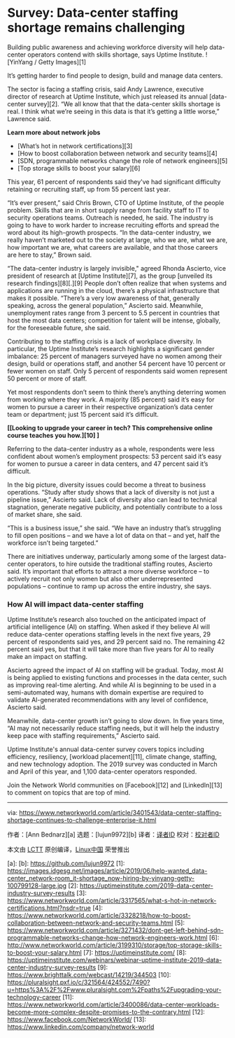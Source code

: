 [#]: collector: (lujun9972)
[#]: translator: ( )
[#]: reviewer: ( )
[#]: publisher: ( )
[#]: url: ( )
[#]: subject: (Survey: Data-center staffing shortage remains challenging)
[#]: via: (https://www.networkworld.com/article/3401543/data-center-staffing-shortage-continues-to-challenge-enterprise-it.html)
[#]: author: (Ann Bednarz )

Survey: Data-center staffing shortage remains challenging
======
Building public awareness and achieving workforce diversity will help data-center operators contend with skills shortage, says Uptime Institute.
![YinYang / Getty Images][1]

It’s getting harder to find people to design, build and manage data centers.

The sector is facing a staffing crisis, said Andy Lawrence, executive director of research at Uptime Institute, which just released its annual [data-center survey][2]. “We all know that that the data-center skills shortage is real. I think what we’re seeing in this data is that it’s getting a little worse,” Lawrence said.

**Learn more about network jobs**

  * [What’s hot in network certifications][3]
  * [How to boost collaboration between network and security teams][4]
  * [SDN, programmable networks change the role of network engineers][5]
  * [Top storage skills to boost your salary][6]



This year, 61 percent of respondents said they've had significant difficulty retaining or recruiting staff, up from 55 percent last year.

“It’s ever present,” said Chris Brown, CTO of Uptime Institute, of the people problem. Skills that are in short supply range from facility staff to IT to security operations teams. Outreach is needed, he said. The industry is going to have to work harder to increase recruiting efforts and spread the word about its high-growth prospects. “In the data-center industry, we really haven’t marketed out to the society at large, who we are, what we are, how important we are, what careers are available, and that those careers are here to stay,” Brown said.

“The data-center industry is largely invisible," agreed Rhonda Ascierto, vice president of research at [Uptime Institute][7], as the group [unveiled its research findings][8][.][9] People don’t often realize that when systems and applications are running in the cloud, there’s a physical infrastructure that makes it possible. “There’s a very low awareness of that, generally speaking, across the general population,” Ascierto said. Meanwhile, unemployment rates range from 3 percent to 5.5 percent in countries that host the most data centers; competition for talent will be intense, globally, for the foreseeable future, she said.

Contributing to the staffing crisis is a lack of workplace diversity. In particular, the Uptime Institute’s research highlights a significant gender imbalance: 25 percent of managers surveyed have no women among their design, build or operations staff, and another 54 percent have 10 percent or fewer women on staff. Only 5 percent of respondents said women represent 50 percent or more of staff.

Yet most respondents don’t seem to think there’s anything deterring women from working where they work. A majority (85 percent) said it’s easy for women to pursue a career in their respective organization’s data center team or department; just 15 percent said it’s difficult.

**[[Looking to upgrade your career in tech? This comprehensive online course teaches you how.][10] ]**

Referring to the data-center industry as a whole, respondents were less confident about women’s employment prospects: 53 percent said it’s easy for women to pursue a career in data centers, and 47 percent said it’s difficult.

In the big picture, diversity issues could become a threat to business operations. “Study after study shows that a lack of diversity is not just a pipeline issue,” Ascierto said. Lack of diversity also can lead to technical stagnation, generate negative publicity, and potentially contribute to a loss of market share, she said.

“This is a business issue,” she said. “We have an industry that’s struggling to fill open positions – and we have a lot of data on that – and yet, half the workforce isn’t being targeted.”

There are initiatives underway, particularly among some of the largest data-center operators, to hire outside the traditional staffing routes, Ascierto said. It’s important that efforts to attract a more diverse workforce – to actively recruit not only women but also other underrepresented populations – continue to ramp up across the entire industry, she says.

### How AI will impact data-center staffing

Uptime Institute’s research also touched on the anticipated impact of artificial intelligence (AI) on staffing. When asked if they believe AI will reduce data-center operations staffing levels in the next five years, 29 percent of respondents said yes, and 29 percent said no. The remaining 42 percent said yes, but that it will take more than five years for AI to really make an impact on staffing.

Ascierto agreed the impact of AI on staffing will be gradual. Today, most AI is being applied to existing functions and processes in the data center, such as improving real-time alerting. And while AI is beginning to be used in a semi-automated way, humans with domain expertise are required to validate AI-generated recommendations with any level of confidence, Ascierto said.

Meanwhile, data-center growth isn’t going to slow down. In five years time, “AI may not necessarily reduce staffing needs, but it will help the industry keep pace with staffing requirements,” Ascierto said.

Uptime Institute's annual data-center survey covers topics including efficiency, resiliency, [workload placement][11], climate change, staffing, and new technology adoption. The 2019 survey was conducted in March and April of this year, and 1,100 data-center operators responded.

Join the Network World communities on [Facebook][12] and [LinkedIn][13] to comment on topics that are top of mind.

--------------------------------------------------------------------------------

via: https://www.networkworld.com/article/3401543/data-center-staffing-shortage-continues-to-challenge-enterprise-it.html

作者：[Ann Bednarz][a]
选题：[lujun9972][b]
译者：[译者ID](https://github.com/译者ID)
校对：[校对者ID](https://github.com/校对者ID)

本文由 [LCTT](https://github.com/LCTT/TranslateProject) 原创编译，[Linux中国](https://linux.cn/) 荣誉推出

[a]: 
[b]: https://github.com/lujun9972
[1]: https://images.idgesg.net/images/article/2019/06/help-wanted_data-center_network-room_it-shortage_now-hiring-by-yinyang-getty-100799128-large.jpg
[2]: https://uptimeinstitute.com/2019-data-center-industry-survey-results
[3]: https://www.networkworld.com/article/3317565/what-s-hot-in-network-certifications.html?nsdr=true
[4]: https://www.networkworld.com/article/3328218/how-to-boost-collaboration-between-network-and-security-teams.html
[5]: https://www.networkworld.com/article/3271432/dont-get-left-behind-sdn-programmable-networks-change-how-network-engineers-work.html
[6]: http://www.networkworld.com/article/3199310/storage/top-storage-skills-to-boost-your-salary.html
[7]: https://uptimeinstitute.com/
[8]: https://uptimeinstitute.com/webinars/webinar-uptime-institute-2019-data-center-industry-survey-results
[9]: https://www.brighttalk.com/webcast/14219/344503
[10]: https://pluralsight.pxf.io/c/321564/424552/7490?u=https%3A%2F%2Fwww.pluralsight.com%2Fpaths%2Fupgrading-your-technology-career
[11]: https://www.networkworld.com/article/3400086/data-center-workloads-become-more-complex-despite-promises-to-the-contrary.html
[12]: https://www.facebook.com/NetworkWorld/
[13]: https://www.linkedin.com/company/network-world
